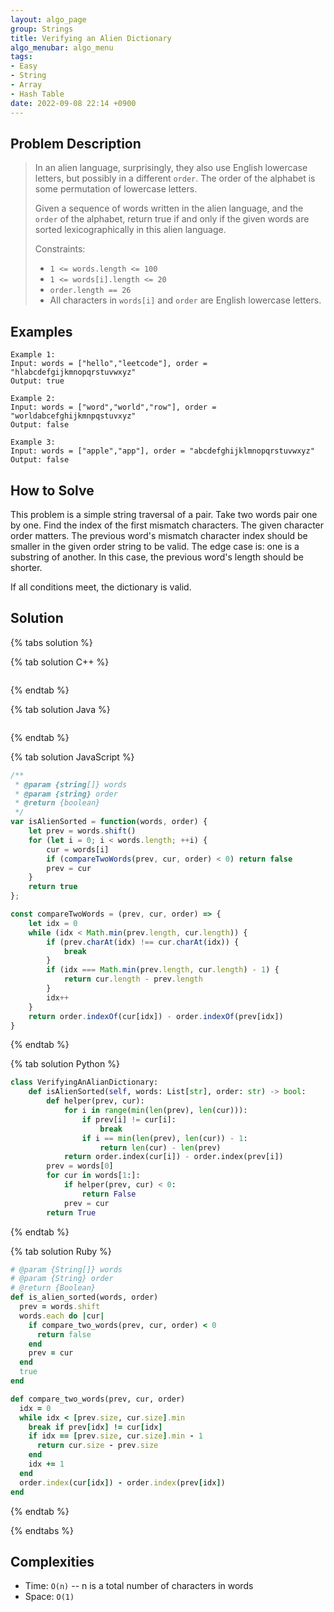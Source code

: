 ```yaml
---
layout: algo_page
group: Strings
title: Verifying an Alien Dictionary
algo_menubar: algo_menu
tags:
- Easy
- String
- Array
- Hash Table
date: 2022-09-08 22:14 +0900
---
```


## Problem Description
> In an alien language, surprisingly, they also use English lowercase letters,
> but possibly in a different `order`.
> The order of the alphabet is some permutation of lowercase letters.
>
> Given a sequence of words written in the alien language, and the `order` of the alphabet,
> return true if and only if the given words are sorted lexicographically in this alien language.
>
> Constraints:
> - `1 <= words.length <= 100`
> - `1 <= words[i].length <= 20`
> - `order.length == 26`
> - All characters in `words[i]` and `order` are English lowercase letters.


## Examples
```
Example 1:
Input: words = ["hello","leetcode"], order = "hlabcdefgijkmnopqrstuvwxyz"
Output: true
```

```
Example 2:
Input: words = ["word","world","row"], order = "worldabcefghijkmnpqstuvxyz"
Output: false
```

```
Example 3:
Input: words = ["apple","app"], order = "abcdefghijklmnopqrstuvwxyz"
Output: false
```

## How to Solve

This problem is a simple string traversal of a pair.
Take two words pair one by one.
Find the index of the first mismatch characters.
The given character order matters.
The previous word's mismatch character index should be smaller in the given order string to be valid.
The edge case is: one is a substring of another.
In this case, the previous word's length should be shorter.

If all conditions meet, the dictionary is valid.

## Solution

{% tabs solution %}

{% tab solution C++ %}
```cpp

```
{% endtab %}

{% tab solution Java %}
```java

```
{% endtab %}

{% tab solution JavaScript %}
```js
/**
 * @param {string[]} words
 * @param {string} order
 * @return {boolean}
 */
var isAlienSorted = function(words, order) {
    let prev = words.shift()
    for (let i = 0; i < words.length; ++i) {
        cur = words[i]
        if (compareTwoWords(prev, cur, order) < 0) return false
        prev = cur
    }
    return true
};

const compareTwoWords = (prev, cur, order) => {
    let idx = 0
    while (idx < Math.min(prev.length, cur.length)) {
        if (prev.charAt(idx) !== cur.charAt(idx)) {
            break
        }
        if (idx === Math.min(prev.length, cur.length) - 1) {
            return cur.length - prev.length
        }
        idx++
    }
    return order.indexOf(cur[idx]) - order.indexOf(prev[idx])
}
```
{% endtab %}

{% tab solution Python %}
```python
class VerifyingAnAlianDictionary:
    def isAlienSorted(self, words: List[str], order: str) -> bool:
        def helper(prev, cur):
            for i in range(min(len(prev), len(cur))):
                if prev[i] != cur[i]:
                    break
                if i == min(len(prev), len(cur)) - 1:
                    return len(cur) - len(prev)
            return order.index(cur[i]) - order.index(prev[i])
        prev = words[0]
        for cur in words[1:]:
            if helper(prev, cur) < 0:
                return False
            prev = cur
        return True
```
{% endtab %}

{% tab solution Ruby %}
```ruby
# @param {String[]} words
# @param {String} order
# @return {Boolean}
def is_alien_sorted(words, order)
  prev = words.shift
  words.each do |cur|
    if compare_two_words(prev, cur, order) < 0
      return false
    end
    prev = cur
  end
  true
end

def compare_two_words(prev, cur, order)
  idx = 0
  while idx < [prev.size, cur.size].min
    break if prev[idx] != cur[idx]
    if idx == [prev.size, cur.size].min - 1
      return cur.size - prev.size
    end
    idx += 1
  end
  order.index(cur[idx]) - order.index(prev[idx])
end
```
{% endtab %}

{% endtabs %}


## Complexities
- Time: `O(n)` -- n is a total number of characters in words
- Space: `O(1)`
